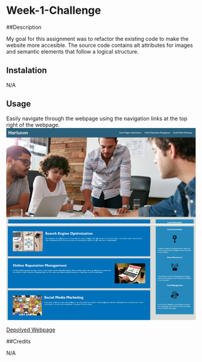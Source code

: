 # Week-1-Challenge

##Description 

My goal for this assignment was to refactor the existing code to make the website more accesible. The source code contains alt attributes for images and semantic elements that follow a logical structure.

## Instalation

N/A

## Usage

Easily navigate through the webpage using the navigation links at the top right of the webpage. 
![Horiseon webpage](https://github.com/jperalta24/Week-1-Challenge/blob/main/Develop/assets/images/Horiseon.jpg)
![Horiseon webpage](https://github.com/jperalta24/Week-1-Challenge/blob/main/Develop/assets/images/Horiseon2.jpg)

[Depolyed Webpage](https://jperalta24.github.io/Week-1-Challenge/)

##Credits 

N/A

